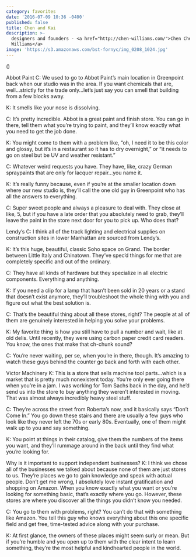 ```yaml
---
category: favorites
date: '2016-07-09 10:36 -0400'
published: false
title: Chen and Kai
description: >-
  designers and founders - <a href="http://chen-williams.com/">Chen Chen and Kai
  Williams</a>
image: 'https://s3.amazonaws.com/bst-fornyc/img_0208_1024.jpg'
---
```

 ()

Abbot Paint
C: We used to go to Abbot Paint’s main location in Greenpoint back when our studio was in the area. If you want chemicals that are, well...strictly for the trade only...let’s just say you can smell that building from a few blocks away.

K: It smells like your nose is dissolving.

C: It’s pretty incredible. Abbot is a great paint and finish store. You can go in there, tell them what you’re trying to paint, and they’ll know exactly what you need to get the job done.

K: You might come to them with a problem like, “oh, I need it to be this color and glossy, but it’s in a restaurant so it has to dry overnight,” or “it needs to go on steel but be UV and weather resistant.”

C: Whatever weird requests you have. They have, like, crazy German spraypaints that are only for lacquer repair...you name it. 

K: It’s really funny because, even if you’re at the smaller location down where our new studio is, they’ll call the one old guy in Greenpoint who has all the answers to everything. 

C: Super sweet people and always a pleasure to deal with. They close at like, 5, but if you have a late order that you absolutely need to grab, they’ll leave the paint in the store next door for you to pick up. Who does that?

Lendy’s
C: I think all of the track lighting and electrical supplies on construction sites in lower Manhattan are sourced from Lendy’s. 

K: It’s this huge, beautiful, classic Soho space on Grand. The border between Little Italy and Chinatown. They’ve spec’d things for me that are completely specific and out of the ordinary.

C: They have all kinds of hardware but they specialize in all electric components. Everything and anything.

K: If you need a clip for a lamp that hasn’t been sold in 20 years or a stand that doesn’t exist anymore, they’ll troubleshoot the whole thing with you and figure out what the best solution is.

C: That’s the beautiful thing about all these stores, right? The people at all of them are genuinely interested in helping you solve your problems. 

K: My favorite thing is how you still have to pull a number and wait, like at old delis. Until recently, they were using carbon paper credit card readers. You know, the ones that make that ch-chunk sound?

C: You’re never waiting, per se, when you’re in there, though. It’s amazing to watch these guys behind the counter go back and forth with each other.

Victor Machinery
K: This is a store that sells machine tool parts...which is a market that is pretty much nonexistent today. You’re only ever going there when you’re in a jam. I was working for Tom Sachs back in the day, and he’d send us into the store to buy anything they weren’t interested in moving. That was almost always incredibly heavy steel stuff.

C: They’re across the street from Roberta’s now, and it basically says “Don’t Come In.” You go down these stairs and there are usually a few guys who look like they never left the 70s or early 80s. Eventually, one of them might walk up to you and say something. 

K: You point at things in their catalog, give them the numbers of the items you want, and they’ll rummage around in the back until they find what you’re looking for. 

Why is it important to support independent businesses?
K: I think we chose all of the businesses we talked about because none of them are just stores to us. They’re places we go to gain knowledge and speak with actual people. Don’t get me wrong, I absolutely love instant gratification and shopping on Amazon. When you know exactly what you want or you’re looking for something basic, that’s exactly where you go. However, these stores are where you discover all the things you didn’t know you needed.

C: You go to them with problems, right? You can’t do that with something like Amazon. You tell this guy who knows everything about this one specific field and get free, time-tested advice along with your purchase. 

K: At first glance, the owners of these places might seem surly or mean. But if you’re humble and you open up to them with the clear intent to learn something, they’re the most helpful and kindhearted people in the world. 
